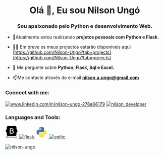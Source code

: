 <h1 align="center">Olá 👋, Eu sou Nilson Ungó</h1>
<h3 align="center">Sou apaixonado pelo Python e desenvolvimento Web.</h3>

- 🌱Atualmente estou realizando **projetos pessoais com Python e Flask.**

- 👨‍💻 Em breve os meus projectos estarão disponíveis aqui [https://github.com/Nilson-Ungo?tab=projects](https://github.com/Nilson-Ungo?tab=projects)

- 💬 Me pergunte sobre **Python, Flask, Sql e Excel.**

- 📫Me contacte através do e-mail **nilson.a.ungo@gmail.com**

<h3 align="left">Connect with me:</h3>
<p align="left">
<a href="https://linkedin.com/in/www.linkedin.com/in/nilson-ungo-276a66179" target="blank"><img align="center" src="https://raw.githubusercontent.com/rahuldkjain/github-profile-readme-generator/master/src/images/icons/Social/linked-in-alt.svg" alt="www.linkedin.com/in/nilson-ungo-276a66179" height="30" width="40" /></a>
<a href="https://instagram.com/nilson_developer" target="blank"><img align="center" src="https://raw.githubusercontent.com/rahuldkjain/github-profile-readme-generator/master/src/images/icons/Social/instagram.svg" alt="nilson_developer" height="30" width="40" /></a>
</p>

<h3 align="left">Languages and Tools:</h3>
<p align="left"> <a href="https://getbootstrap.com" target="_blank" rel="noreferrer"> <img src="https://raw.githubusercontent.com/devicons/devicon/master/icons/bootstrap/bootstrap-plain-wordmark.svg" alt="bootstrap" width="40" height="40"/> </a> <a href="https://flask.palletsprojects.com/" target="_blank" rel="noreferrer"> <img src="https://www.vectorlogo.zone/logos/pocoo_flask/pocoo_flask-icon.svg" alt="flask" width="40" height="40"/> </a> <a href="https://www.python.org" target="_blank" rel="noreferrer"> <img src="https://raw.githubusercontent.com/devicons/devicon/master/icons/python/python-original.svg" alt="python" width="40" height="40"/> </a> <a href="https://www.sqlite.org/" target="_blank" rel="noreferrer"> <img src="https://www.vectorlogo.zone/logos/sqlite/sqlite-icon.svg" alt="sqlite" width="40" height="40"/> </a> </p>

<p><img align="center" src="https://github-readme-stats.vercel.app/api/top-langs?username=nilson-ungo&show_icons=true&locale=en&layout=compact" alt="nilson-ungo" /></p>




<!--
### Hi there 👋


**Nilson-Ungo/Nilson-Ungo** is a ✨ _special_ ✨ repository because its `README.md` (this file) appears on your GitHub profile.

Here are some ideas to get you started:

- 🔭 I’m currently working on ...
- 🌱 I’m currently learning ...
- 👯 I’m looking to collaborate on ...
- 🤔 I’m looking for help with ...
- 💬 Ask me about ...
- 📫 How to reach me: ...
- 😄 Pronouns: ...
- ⚡ Fun fact: ...
-->
